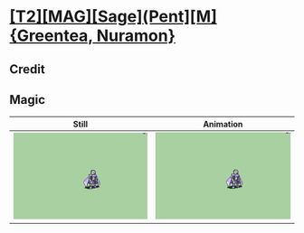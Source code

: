 # [\[T2\]\[MAG\]\[Sage\]\(Pent\]\[M\]{Greentea, Nuramon}](../)

## Credit


	
## Magic

| Still | Animation |
| :---: | :-------: |
| ![Magic still](./Magic_000.png) | ![Magic animation](./Magic.gif) |
